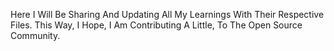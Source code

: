 Here I Will Be Sharing And Updating All My Learnings With Their Respective Files. This Way, I Hope, I Am Contributing A Little, To The Open Source Community.
